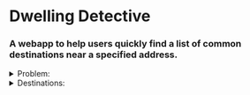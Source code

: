 # Dwelling Detective

### A webapp to help users quickly find a list of common destinations near a specified address.

<details>
<summary>
Problem:
</summary>

While looking for a new place to buy or rent, users typically want to know what is nearby.
Or maybe the distance and travel time to a cusom locations like
work, school, parent's house, friends's house, etc 
</details>


<details>
<summary>
Destinations:
</summary>
  
<sub>(Not all currently supported)</sub>

- Grocery store
- Restaurant
- Airport
- Bar
- Custom destination
</details>



